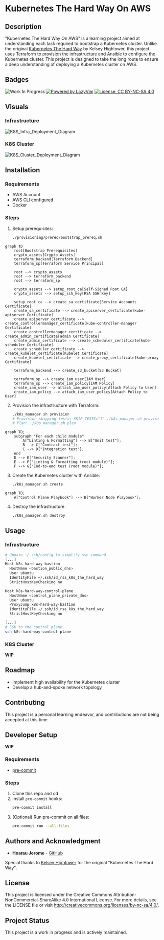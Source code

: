 # Kubernetes The Hard Way On AWS

## Description

"Kubernetes The Hard Way On AWS" is a learning project aimed at understanding each task required to bootstrap a Kubernetes cluster. Unlike the original [Kubernetes The Hard Way](https://github.com/kelseyhightower/kubernetes-the-hard-way) by Kelsey Hightower, this project uses Terraform to provision the infrastructure and Ansible to configure the Kubernetes cluster. This project is designed to take the long route to ensure a deep understanding of deploying a Kubernetes cluster on AWS.

## Badges

![Work In Progress](https://img.shields.io/badge/status-work_in_progress-yellow)
[![Powered by LazyVim](https://img.shields.io/badge/Powered_by-LazyVim-%2307a6c3?style=flat&logo=vim&logoColor=white)](https://lazyvim.org/)
[![License: CC BY-NC-SA 4.0](https://img.shields.io/badge/License-CC%20BY--NC--SA%204.0-lightgrey.svg)](http://creativecommons.org/licenses/by-nc-sa/4.0/)

## Visuals

### Infrastructure

![K8S_Infra_Deployment_Diagram](https://github.com/user-attachments/assets/cd9dc464-9076-40ab-937f-f4d61544c151)

### K8S Cluster

![K8S_Cluster_Deployment_Diagram](https://github.com/user-attachments/assets/461c13b2-5733-4e94-9fe5-503efe222433)

## Installation

### Requirements

- AWS Account
- AWS CLI configured
- Docker

### Steps

1. Setup prerequisites:
   ```sh
   ./provisioning/prereq/bootstrap_prereq.sh
   ```
```mermaid
graph TD
    root[Bootstrap Prerequisites]
    crypto_assets[Crypto Assets]
    terraform_backend[Terraform Backend]
    terraform_sp[Terraform Service Principal]

    root --> crypto_assets
    root --> terraform_backend
    root --> terraform_sp

    crypto_assets --> setup_root_ca[Self-Signed Root CA]
    crypto_assets --> setup_ssh_key[RSA SSH Key]

    setup_root_ca --> create_sa_certificate[Service Accounts Certificate]
    create_sa_certificate --> create_apiserver_certificate[kube-apiserver Certificate]
    create_apiserver_certificate --> create_controllermanager_certificate[kube-controller-manager Certificate]
    create_controllermanager_certificate --> create_admin_certificate[admin Certificate]
    create_admin_certificate --> create_scheduler_certificate[kube-scheduler Certificate]
    create_scheduler_certificate --> create_kubelet_certificate[Kubelet Certificate]
    create_kubelet_certificate --> create_proxy_certificate[kube-proxy Certificate]

    terraform_backend --> create_s3_bucket[S3 Bucket]

    terraform_sp --> create_iam_user[IAM User]
    terraform_sp --> create_iam_policy[IAM Policy]
    create_iam_user --> attach_iam_user_policy[Attach Policy to User]
    create_iam_policy --> attach_iam_user_policy[Attach Policy to User]
```

2. Provision the infrastructure with Terraform:
   ```sh
   ./k8s_manager.sh provision
   # Provision skipping tests: SKIP_TESTS="1" ./k8s_manager.sh provision
   # Plan: ./k8s_manager.sh plan
   ```

```mermaid
graph TD;
    subgraph "For each child module"
        A["Linting & Formatting"] --> B["Unit test"];
        B --> C["Contract test"];
        C --> D["Integration test"];
    end
    D --> E["Security Scanner"];
    E --> F["Linting & Formatting (root module)"];
    F --> G["End-to-end test (root module)"];
```

3. Create the Kubernetes cluster with Ansible:
   ```sh
   ./k8s_manager.sh create
   ```
```mermaid
graph TD;
    A["Control Plane Playbook"] --> B["Worker Node Playbook"];
```

4. Destroy the infrastructure:
   ```sh
   ./k8s_manager.sh destroy
   ```

## Usage

### Infrastructure
   ```sh
   # Update ~/.ssh/config to simplify ssh command
   [...]
Host k8s-hard-way-bastion
     HostName <bastion_public_dns>
     User ubuntu
     IdentityFile ~/.ssh/id_rsa_k8s_the_hard_way
     StrictHostKeyChecking no

Host k8s-hard-way-control-plane
     HostName <control_plane_private_dns>
     User ubuntu
     ProxyJump k8s-hard-way-bastion
     IdentityFile ~/.ssh/id_rsa_k8s_the_hard_way
     StrictHostKeyChecking no

   [...]
   # SSH to the control plane
   ssh k8s-hard-way-control-plane
   ```

### K8S Cluster

**WIP**

## Roadmap

- Implement high availability for the Kubernetes cluster
- Develop a hub-and-spoke network topology

## Contributing

This project is a personal learning endeavor, and contributions are not being accepted at this time.

## Developer Setup

**WIP**

### Requirements

- [pre-commit](https://pre-commit.com/)

### Steps

1. Clone this repo and cd
2. Install `pre-commit` hooks:
   ```sh
   pre-commit install
   ```
3. (Optional) Run pre-commit on all files:
   ```sh
   pre-commit run --all-files
   ```

## Authors and Acknowledgment

- **Hoarau Jerome** - [GitHub](https://github.com/hoaraujerome)

Special thanks to [Kelsey Hightower](https://github.com/kelseyhightower) for the original "Kubernetes The Hard Way".

## License

This project is licensed under the Creative Commons Attribution-NonCommercial-ShareAlike 4.0 International License. For more details, see the LICENSE file or visit http://creativecommons.org/licenses/by-nc-sa/4.0/.

## Project Status

This project is a work in progress and is actively maintained.
